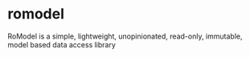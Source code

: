 # romodel
RoModel is a simple, lightweight, unopinionated, read-only, immutable, model based data access library
